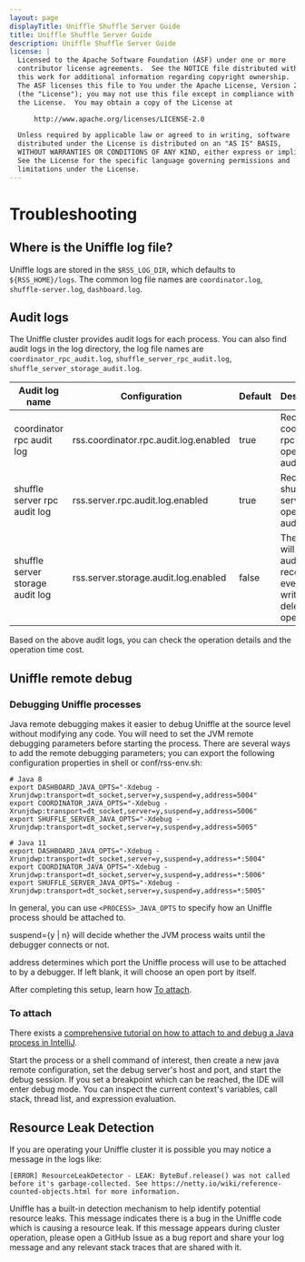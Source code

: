 ```yaml
---
layout: page
displayTitle: Uniffle Shuffle Server Guide
title: Uniffle Shuffle Server Guide
description: Uniffle Shuffle Server Guide
license: |
  Licensed to the Apache Software Foundation (ASF) under one or more
  contributor license agreements.  See the NOTICE file distributed with
  this work for additional information regarding copyright ownership.
  The ASF licenses this file to You under the Apache License, Version 2.0
  (the "License"); you may not use this file except in compliance with
  the License.  You may obtain a copy of the License at

      http://www.apache.org/licenses/LICENSE-2.0

  Unless required by applicable law or agreed to in writing, software
  distributed under the License is distributed on an "AS IS" BASIS,
  WITHOUT WARRANTIES OR CONDITIONS OF ANY KIND, either express or implied.
  See the License for the specific language governing permissions and
  limitations under the License.
---
```

# Troubleshooting

## Where is the Uniffle log file?

Uniffle logs are stored in the `$RSS_LOG_DIR`, which defaults to `${RSS_HOME}/logs`. The common log file names are `coordinator.log`, `shuffle-server.log`, `dashboard.log`.

## Audit logs

The Uniffle cluster provides audit logs for each process. You can also find audit logs in the log directory, the log file names are `coordinator_rpc_audit.log`, `shuffle_server_rpc_audit.log`, `shuffle_server_storage_audit.log`.

| Audit log name                   | Configuration                         | Default | Description                                                                 |
|----------------------------------|---------------------------------------|---------|-----------------------------------------------------------------------------|
| coordinator rpc audit log        | rss.coordinator.rpc.audit.log.enabled | true    | Record coordinator rpc operation audit.                                     |
| shuffle server rpc audit log     | rss.server.rpc.audit.log.enabled      | true    | Record shuffle server rpc operation audit.                                  |
| shuffle server storage audit log | rss.server.storage.audit.log.enabled  | false   | The server will log audit records for every disk write and delete operation |

Based on the above audit logs, you can check the operation details and the operation time cost.

## Uniffle remote debug

### Debugging Uniffle processes

Java remote debugging makes it easier to debug Uniffle at the source level without modifying any code. You will need to set the JVM remote debugging parameters before starting the process. There are several ways to add the remote debugging parameters; you can export the following configuration properties in shell or conf/rss-env.sh:

```shell
# Java 8
export DASHBOARD_JAVA_OPTS="-Xdebug -Xrunjdwp:transport=dt_socket,server=y,suspend=y,address=5004"
export COORDINATOR_JAVA_OPTS="-Xdebug -Xrunjdwp:transport=dt_socket,server=y,suspend=y,address=5006"
export SHUFFLE_SERVER_JAVA_OPTS="-Xdebug -Xrunjdwp:transport=dt_socket,server=y,suspend=y,address=5005"

# Java 11
export DASHBOARD_JAVA_OPTS="-Xdebug -Xrunjdwp:transport=dt_socket,server=y,suspend=y,address=*:5004"
export COORDINATOR_JAVA_OPTS="-Xdebug -Xrunjdwp:transport=dt_socket,server=y,suspend=y,address=*:5006"
export SHUFFLE_SERVER_JAVA_OPTS="-Xdebug -Xrunjdwp:transport=dt_socket,server=y,suspend=y,address=*:5005"
```

In general, you can use `<PROCESS>_JAVA_OPTS` to specify how an Uniffle process should be attached to.

suspend={y | n} will decide whether the JVM process waits until the debugger connects or not.

address determines which port the Uniffle process will use to be attached to by a debugger. If left blank, it will choose an open port by itself.

After completing this setup, learn how [To attach](#to-attach).

### To attach

There exists a [comprehensive tutorial on how to attach to and debug a Java process in IntelliJ](https://www.jetbrains.com/help/idea/attaching-to-local-process.html).

Start the process or a shell command of interest, then create a new java remote configuration,
set the debug server's host and port, and start the debug session. If you set a breakpoint which can be reached, the IDE
will enter debug mode. You can inspect the current context's variables, call stack, thread list, and expression
evaluation.

## Resource Leak Detection

If you are operating your Uniffle cluster it is possible you may notice a message in the logs like:

```
[ERROR] ResourceLeakDetector - LEAK: ByteBuf.release() was not called before it's garbage-collected. See https://netty.io/wiki/reference-counted-objects.html for more information.
```

Uniffle has a built-in detection mechanism to help identify potential resource leaks. This message indicates there is a bug in the Uniffle code which is causing a resource leak. If this message appears during cluster operation, please open a GitHub Issue as a bug report and share your log message and any relevant stack traces that are shared with it.
